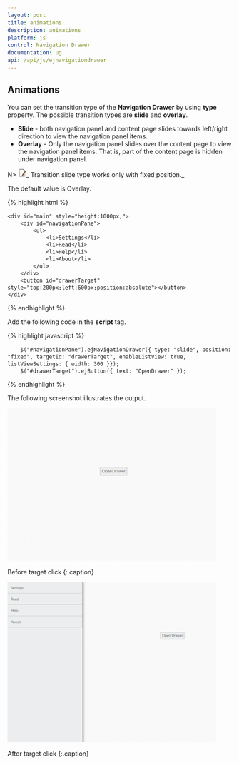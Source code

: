 ```yaml
---
layout: post
title: animations
description: animations
platform: js
control: Navigation Drawer
documentation: ug
api: /api/js/ejnavigationdrawer
---
```


## Animations

You can set the transition type of the **Navigation Drawer** by using **type** property. The possible transition types are **slide** and **overlay**.

* **Slide** - both navigation panel and content page slides towards left/right direction to view the navigation panel items.
* **Overlay** - Only the navigation panel slides over the content page to view the navigation panel items. That is, part of the content page is hidden under navigation panel.

N> ![C:\Users\ApoorvahR\Desktop\Note.png](animations_images\animations_img1.png)_ Transition slide type works only with fixed position._

The default value is Overlay.

{% highlight html %}

    <div id="main" style="height:1000px;">
        <div id="navigationPane">
            <ul>
                <li>Settings</li>
                <li>Read</li>
                <li>Help</li>
                <li>About</li>
            </ul>
        </div>
        <button id="drawerTarget" style="top:200px;left:600px;position:absolute"></button>
    </div>
 {% endhighlight %}
 
 Add the following code in the **script** tag.
 
 {% highlight javascript %}
 
        $("#navigationPane").ejNavigationDrawer({ type: "slide", position: "fixed", targetId: "drawerTarget", enableListView: true, listViewSettings: { width: 300 }});
        $("#drawerTarget").ejButton({ text: "OpenDrawer" });
  
{% endhighlight %}


The following screenshot illustrates the output.

![](animations_images\animations_img2.png)

Before target click
{:.caption}

![](animations_images\animations_img3.png)

After target click
{:.caption}

